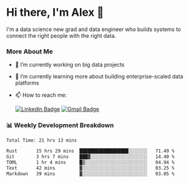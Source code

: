 # Hi there, I'm Alex  👋

I'm a data science new grad and data engineer who builds systems to connect the right people with the right data. 

### More About Me

- 🔭 I’m currently working on big data projects
- 🌱 I’m currently learning more about building enterprise-scaled data platforms
- 📫 How to reach me:

  [![Linkedin Badge](https://img.shields.io/badge/LinkedIn-0077B5?style=for-the-badge&logo=linkedin&logoColor=white)](https://www.linkedin.com/in/itsalexchen) [![Gmail Badge](https://img.shields.io/badge/Gmail-D14836?style=for-the-badge&logo=gmail&logoColor=white)](mailto:itsalexchen@gmail.com)




### 📊 Weekly Development Breakdown
<!--START_SECTION:waka-->

```txt
Total Time: 21 hrs 13 mins

Rust       15 hrs 29 mins  ██████████████████░░░░░░░   71.49 %
Git        3 hrs 7 mins    ███▓░░░░░░░░░░░░░░░░░░░░░   14.40 %
TOML       1 hr 4 mins     █▒░░░░░░░░░░░░░░░░░░░░░░░   04.94 %
Text       42 mins         ▓░░░░░░░░░░░░░░░░░░░░░░░░   03.25 %
Markdown   39 mins         ▓░░░░░░░░░░░░░░░░░░░░░░░░   03.05 %
```

<!--END_SECTION:waka-->
